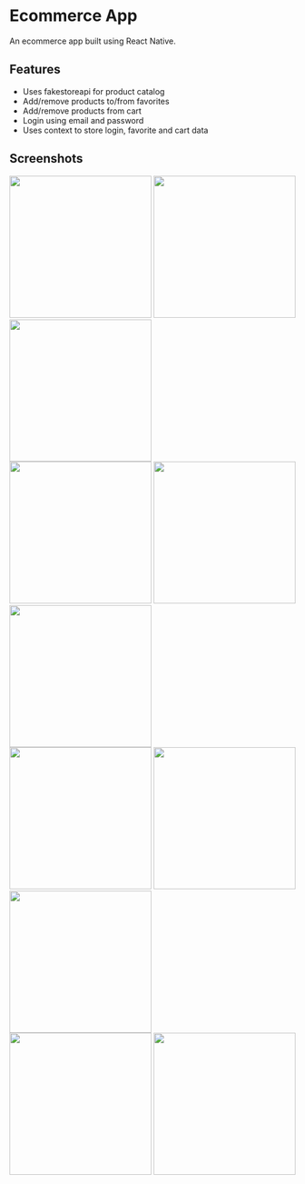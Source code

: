 # Ecommerce App

An ecommerce app built using React Native.

## Features

- Uses fakestoreapi for product catalog
- Add/remove products to/from favorites
- Add/remove products from cart
- Login using email and password
- Uses context to store login, favorite and cart data

## Screenshots

<img src="screenshots/ecom_1.jpg" width=250> <img src="screenshots/ecom_2.jpg" width=250>
<img src="screenshots/ecom_3.jpg" width=250> <br> <img src="screenshots/ecom_4.jpg" width=250>
<img src="screenshots/ecom_5.jpg" width=250> <img src="screenshots/ecom_6.jpg" width=250> <br>
<img src="screenshots/ecom_7.jpg" width=250> <img src="screenshots/ecom_8.jpg" width=250>
<img src="screenshots/ecom_9.jpg" width=250> <br> <img src="screenshots/ecom_10.jpg" width=250>
<img src="screenshots/ecom_111.jpg" width=250>
